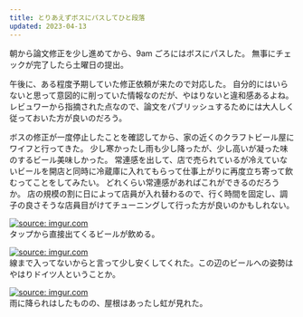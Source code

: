 ```yaml
---
title: とりあえずボスにパスしてひと段落
updated: 2023-04-13
---
```


朝から論文修正を少し進めてから、9am ごろにはボスにパスした。
無事にチェックが完了したら土曜日の提出。

午後に、ある程度予期していた修正依頼が来たので対応した。
自分的にはいらないと思って意図的に削っていた情報なのだが、やはりないと違和感あるよね。
レビュワーから指摘された点なので、論文をパブリッシュするためには大人しく従っておいた方が良いのだろう。

ボスの修正が一度停止したことを確認してから、家の近くのクラフトビール屋にワイフと行ってきた。
少し寒かったし雨も少し降ったが、少し高いが凝った味のするビール美味しかった。
常連感を出して、店で売られているが冷えていないビールを開店と同時に冷蔵庫に入れてもらって仕事上がりに再度立ち寄って飲むってことをしてみたい。
どれくらい常連感があればこれができるのだろうか。
店の規模の割に日によって店員が入れ替わるので、行く時間を固定し、調子の良さそうな店員目がけてチューニングして行った方が良いのかもしれない。

<a href="https://imgur.com/5N185kZ"><img src="https://i.imgur.com/5N185kZ.jpg" title="source: imgur.com" /></a>  
タップから直接出てくるビールが飲める。

<a href="https://imgur.com/I0Utrpz"><img src="https://i.imgur.com/I0Utrpz.jpg" title="source: imgur.com" /></a>  
線まで入ってないからと言って少し安くしてくれた。この辺のビールへの姿勢はやはりドイツ人ということか。

<a href="https://imgur.com/mYnx0k0"><img src="https://i.imgur.com/mYnx0k0.jpg" title="source: imgur.com" /></a>  
雨に降られはしたものの、屋根はあったし虹が見れた。
